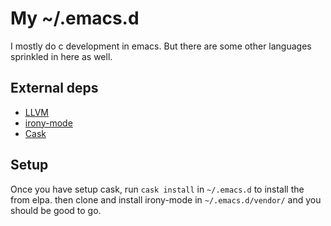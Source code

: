 My ~/.emacs.d
=====

I mostly do c development in emacs. But there are some other languages sprinkled in here as well.

External deps
-------------
+ [LLVM](http://clang.llvm.org/)
+ [irony-mode](https://github.com/Sarcasm/irony-mode)
+ [Cask](http://cask.github.io) 

Setup
------------
Once you have setup cask, run `cask install` in `~/.emacs.d` to install the from elpa.
then clone and install irony-mode in `~/.emacs.d/vendor/` and you should be good to go.
